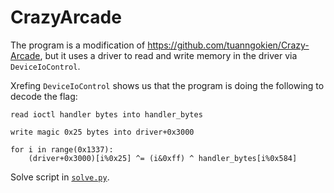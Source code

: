 # CrazyArcade

The program is a modification of https://github.com/tuanngokien/Crazy-Arcade, but it uses a driver
to read and write memory in the driver via `DeviceIoControl`.

Xrefing `DeviceIoControl` shows us that the program is doing the following to decode the flag:
```
read ioctl handler bytes into handler_bytes

write magic 0x25 bytes into driver+0x3000

for i in range(0x1337):
    (driver+0x3000)[i%0x25] ^= (i&0xff) ^ handler_bytes[i%0x584]
```

Solve script in [`solve.py`](solve.py).
